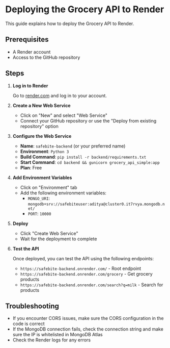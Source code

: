# Deploying the Grocery API to Render

This guide explains how to deploy the Grocery API to Render.

## Prerequisites

- A Render account
- Access to the GitHub repository

## Steps

1. **Log in to Render**

   Go to [render.com](https://render.com/) and log in to your account.

2. **Create a New Web Service**

   - Click on "New" and select "Web Service"
   - Connect your GitHub repository or use the "Deploy from existing repository" option

3. **Configure the Web Service**

   - **Name**: `safebite-backend` (or your preferred name)
   - **Environment**: `Python 3`
   - **Build Command**: `pip install -r backend/requirements.txt`
   - **Start Command**: `cd backend && gunicorn grocery_api_simple:app`
   - **Plan**: Free

4. **Add Environment Variables**

   - Click on "Environment" tab
   - Add the following environment variables:
     - `MONGO_URI`: `mongodb+srv://safebiteuser:aditya@cluster0.it7rvya.mongodb.net/`
     - `PORT`: `10000`

5. **Deploy**

   - Click "Create Web Service"
   - Wait for the deployment to complete

6. **Test the API**

   Once deployed, you can test the API using the following endpoints:

   - `https://safebite-backend.onrender.com/` - Root endpoint
   - `https://safebite-backend.onrender.com/grocery` - Get grocery products
   - `https://safebite-backend.onrender.com/search?q=milk` - Search for products

## Troubleshooting

- If you encounter CORS issues, make sure the CORS configuration in the code is correct
- If the MongoDB connection fails, check the connection string and make sure the IP is whitelisted in MongoDB Atlas
- Check the Render logs for any errors
